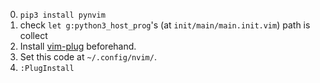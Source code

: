 0. ``pip3 install pynvim``
1. check ``let g:python3_host_prog``'s (at ``init/main/main.init.vim``) path is collect
2. Install [vim-plug](https://github.com/junegunn/vim-plug/releases) beforehand.
3. Set this code at ``~/.config/nvim/``.
4. ``:PlugInstall``
